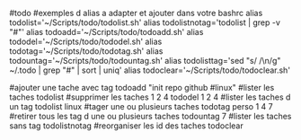 
#todo
#exemples d alias a adapter et ajouter dans votre bashrc 
alias todolist='~/Scripts/todo/todolist.sh'
alias todolistnotag='todolist | grep -v "#"'
alias todoadd='~/Scripts/todo/todoadd.sh'
alias tododel='~/Scripts/todo/tododel.sh'
alias todotag='~/Scripts/todo/todotag.sh'
alias todountag='~/Scripts/todo/todountag.sh'
alias todolisttag='sed "s/ /\n/g" ~/.todo | grep "#" | sort | uniq'
alias todoclear='~/Scripts/todo/todoclear.sh'

#ajouter une tache avec tag
todoadd "init repo github #linux"
#lister les taches
todolist
#supprimer les taches 1 2 4
tododel 1 2 4
#lister les taches d un tag
todolist linux
#tager une ou plusieurs taches
todotag perso 1 4 7
#retirer tous les tag d une ou plusieurs taches
todountag 7
#lister les taches sans tag
todolistnotag
#reorganiser les id des taches
todoclear

